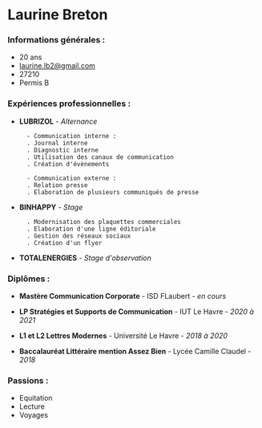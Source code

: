 
# Laurine Breton

### Informations générales :

* 20 ans
* laurine.lb2@gmail.com
* 27210
* Permis B

### Expériences professionnelles :

* __LUBRIZOL__ - _Alternance_

        - Communication interne :
        . Journal interne
        . Diagnostic interne
        . Utilisation des canaux de communication
        . Création d'évènements
        
        - Communication externe :
        . Relation presse
        . Elaboration de plusieurs communiqués de presse

* __BINHAPPY__ - _Stage_

        . Modernisation des plaquettes commerciales
        . Elaboration d'une ligne éditoriale
        . Gestion des réseaux sociaux
        . Création d'un flyer 
        

* __TOTALENERGIES__ - _Stage d'observation_ 

### Diplômes :

* __Mastère Communication Corporate__ - ISD FLaubert - 
_en cours_ 


* __LP Stratégies et Supports de Communication__ - IUT Le Havre - _2020 à 2021_


* __L1 et L2 Lettres Modernes__ - Université Le Havre - _2018 à 2020_


* __Baccalauréat Littéraire mention Assez Bien__ - Lycée Camille Claudel - _2018_
    

### Passions :

* Equitation 
* Lecture
* Voyages